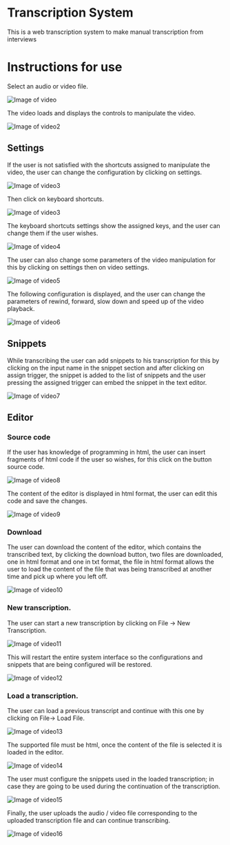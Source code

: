 # Transcription System
This is a web transcription system to make manual transcription from interviews

# Instructions for use
Select an audio or video file.

![Image of video](https://drive.google.com/uc?export=view&id=1bjyC6LsFiiitxdS-g-EEOz5DCv2C96R8)

The video loads and displays the controls to manipulate the video.

![Image of video2](https://drive.google.com/uc?export=view&id=1va-mfK1LvOI9YwbVOlbjJexAF9DQP-DG)

## Settings
If the user is not satisfied with the shortcuts assigned to manipulate the video, the user can change the configuration by clicking on settings.

![Image of video3](https://drive.google.com/uc?export=view&id=1GC1p6Fh3prte3n-0ILIBwkc6S132Ycoj)

Then click on keyboard shortcuts.

![Image of video3](https://drive.google.com/uc?export=view&id=130Ydr6Yv3nAnbSydIokWEZdrh1ZKZaJK)

The keyboard shortcuts settings show the assigned keys, and the user can change them if the user wishes.

![Image of video4](https://drive.google.com/uc?export=view&id=11iqM7OPYXBleziPUYFoDOSkSeMr_kjAi)

The user can also change some parameters of the video manipulation for this by clicking on settings then on video settings.

![Image of video5](https://drive.google.com/uc?export=view&id=14Hjj-8LFm-WPiYbJhlh2X5fVTYZAAggq)

The following configuration is displayed, and the user can change the parameters of rewind, forward, slow down and speed up of the video playback.

![Image of video6](https://drive.google.com/uc?export=view&id=1bYvPi6f2kwoH79kToJ_4igNEfWrmpO1R)

## Snippets
While transcribing the user can add snippets to his transcription for this by clicking on the input name in the snippet section and after clicking on assign trigger, the snippet is added to the list of snippets and the user pressing the assigned trigger can embed the snippet in the text editor.

![Image of video7](https://drive.google.com/uc?export=view&id=13wv48Cn9y6CGK5axFDHjKsfUToSN16nH)

## Editor
### Source code
If the user has knowledge of programming in html, the user can insert fragments of html code if the user so wishes, for this click on the button source code.

![Image of video8](https://drive.google.com/uc?export=view&id=1OD2xOlL1F04_O2IgxU3lnmYHwqxGYkEt)

The content of the editor is displayed in html format, the user can edit this code and save the changes.

![Image of video9](https://drive.google.com/uc?export=view&id=1O4BVjMyukHyiU-hNXAvLe8_14pfvjK8h)

### Download
The user can download the content of the editor, which contains the transcribed text, by clicking the download button, two files are downloaded, one in html format and one in txt format, the file in html format allows the user to load the content of the file that was being transcribed at another time and pick up where you left off.

![Image of video10](https://drive.google.com/uc?export=view&id=1A0taQLny4yvicwG5u5-ZamXXaL2pFzix)

### New transcription.
The user can start a new transcription by clicking on File -> New Transcription.

![Image of video11](https://drive.google.com/uc?export=view&id=1CJbuG-flbXttbYtKD-OCkzgfi4dkgvgc)

This will restart the entire system interface so the configurations and snippets that are being configured will be restored.

![Image of video12](https://drive.google.com/uc?export=view&id=1gJOR8HwY7p12YLrYee-ocxi925EulYF4)

### Load a transcription.
The user can load a previous transcript and continue with this one by clicking on File-> Load File.

![Image of video13](https://drive.google.com/uc?export=view&id=1Sa_BlwIJ43pZ_UVlPTKnoJcBdMQ5vXN6)

The supported file must be html, once the content of the file is selected it is loaded in the editor.

![Image of video14](https://drive.google.com/uc?export=view&id=1O0oF7RgiOF9f4dC_EHByuWXjsMLfk6-i)

The user must configure the snippets used in the loaded transcription; in case they are going to be used during the continuation of the transcription.

![Image of video15](https://drive.google.com/uc?export=view&id=1mphZ19oFg8F9z6cyFIT0VVh6Q65E_Jv1)

Finally, the user uploads the audio / video file corresponding to the uploaded transcription file and can continue transcribing.

![Image of video16](https://drive.google.com/uc?export=view&id=1x8totY-jGWFSq7cX4478_sqctWjrzDLa)
